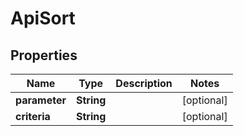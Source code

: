 

# ApiSort


## Properties

Name | Type | Description | Notes
------------ | ------------- | ------------- | -------------
**parameter** | **String** |  |  [optional]
**criteria** | **String** |  |  [optional]



